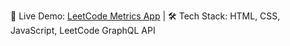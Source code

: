🚀 Live Demo: [LeetCode Metrics App](https://priyankphulpagar.github.io/LeetCode-Metrics-App-using-JavaScript/) | 
🛠 Tech Stack: HTML, CSS, JavaScript, LeetCode GraphQL API

